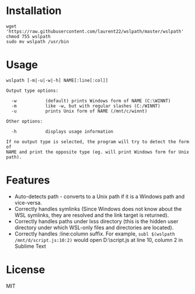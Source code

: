 # Installation

	wget 'https://raw.githubusercontent.com/laurent22/wslpath/master/wslpath'
	chmod 755 wslpath
	sudo mv wslpath /usr/bin

# Usage

	wslpath [-m|-u|-w|-h] NAME[:line[:col]]

	Output type options:

	  -w           (default) prints Windows form of NAME (C:\WINNT)
	  -m           like -w, but with regular slashes (C:/WINNT)
	  -u           prints Unix form of NAME (/mnt/c/winnt)

	Other options:

	  -h           displays usage information

	If no output type is selected, the program will try to detect the form of
	NAME and print the opposite type (eg. will print Windows form for Unix
	path).

# Features

- Auto-detects path - converts to a Unix path if it is a Windows path and vice-versa.
- Correctly handles symlinks (Since Windows does not know about the WSL symlinks, they are resolved and the link target is returned).
- Correctly handles paths under lxss directory (this is the hidden user directory under which WSL-only files and directories are located).
- Correctly handles :line:column suffix. For example, `subl $(wslpath /mnt/d/script.js:10:2)` would open D:\script.js at line 10, column 2 in Sublime Text

# License

MIT